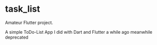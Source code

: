 # task_list

Amateur Flutter project.

A simple ToDo-List App I did with Dart and Flutter a while ago
meanwhile deprecated

